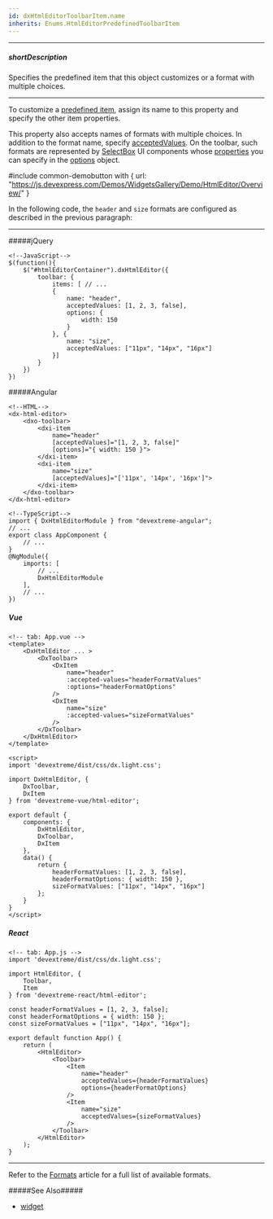 ```yaml
---
id: dxHtmlEditorToolbarItem.name
inherits: Enums.HtmlEditorPredefinedToolbarItem
---
```

---
##### shortDescription
Specifies the predefined item that this object customizes or a format with multiple choices.

---
To customize a [predefined item](/concepts/05%20UI%20Components/HtmlEditor/20%20Toolbar/00%20Predefined%20Items '/Documentation/Guide/UI_Components/HtmlEditor/Toolbar/Predefined_Items/'), assign its name to this property and specify the other item properties.

This property also accepts names of formats with multiple choices. In addition to the format name, specify [acceptedValues](/api-reference/_hidden/dxHtmlEditorToolbarItem/acceptedValues.md '/Documentation/ApiReference/UI_Components/dxHtmlEditor/Configuration/toolbar/items/#acceptedValues'). On the toolbar, such formats are represented by [SelectBox](/api-reference/10%20UI%20Components/dxSelectBox '/Documentation/ApiReference/UI_Components/dxSelectBox/') UI components whose [properties](/api-reference/10%20UI%20Components/dxSelectBox/1%20Configuration '/Documentation/ApiReference/UI_Components/dxSelectBox/Configuration/') you can specify in the [options](/api-reference/_hidden/dxHtmlEditorToolbarItem/options.md '/Documentation/ApiReference/UI_Components/dxHtmlEditor/Configuration/toolbar/items/#options') object.

#include common-demobutton with {
    url: "https://js.devexpress.com/Demos/WidgetsGallery/Demo/HtmlEditor/Overview/"
}

In the following code, the `header` and `size` formats are configured as described in the previous paragraph:


---
#####jQuery

    <!--JavaScript-->
    $(function(){
        $("#htmlEditorContainer").dxHtmlEditor({
            toolbar: {
                items: [ // ...
                {
                    name: "header",
                    acceptedValues: [1, 2, 3, false],
                    options: {
                        width: 150
                    }
                }, {
                    name: "size",
                    acceptedValues: ["11px", "14px", "16px"]
                }]
            }
        })
    })

#####Angular

    <!--HTML-->
    <dx-html-editor>
        <dxo-toolbar>
            <dxi-item
                name="header"
                [acceptedValues]="[1, 2, 3, false]"
                [options]="{ width: 150 }">
            </dxi-item>
            <dxi-item
                name="size"
                [acceptedValues]="['11px', '14px', '16px']">
            </dxi-item>
        </dxo-toolbar>
    </dx-html-editor>   

    <!--TypeScript-->
    import { DxHtmlEditorModule } from "devextreme-angular";
    // ...
    export class AppComponent {
        // ...
    }
    @NgModule({
        imports: [
            // ...
            DxHtmlEditorModule
        ],
        // ...
    })

##### Vue

    <!-- tab: App.vue -->
    <template>
        <DxHtmlEditor ... >
            <DxToolbar>
                <DxItem
                    name="header"
                    :accepted-values="headerFormatValues" 
                    :options="headerFormatOptions"
                />
                <DxItem
                    name="size"
                    :accepted-values="sizeFormatValues"
                />
            </DxToolbar>
        </DxHtmlEditor>
    </template>

    <script>
    import 'devextreme/dist/css/dx.light.css';

    import DxHtmlEditor, {
        DxToolbar,
        DxItem
    } from 'devextreme-vue/html-editor';

    export default {
        components: {
            DxHtmlEditor,
            DxToolbar,
            DxItem
        },
        data() {
            return {
                headerFormatValues: [1, 2, 3, false],
                headerFormatOptions: { width: 150 },
                sizeFormatValues: ["11px", "14px", "16px"]
            };
        }
    }
    </script>

##### React

    <!-- tab: App.js -->
    import 'devextreme/dist/css/dx.light.css';

    import HtmlEditor, {
        Toolbar,
        Item
    } from 'devextreme-react/html-editor';

    const headerFormatValues = [1, 2, 3, false];
    const headerFormatOptions = { width: 150 };
    const sizeFormatValues = ["11px", "14px", "16px"];

    export default function App() {
        return (
            <HtmlEditor>
                <Toolbar>
                    <Item
                        name="header"
                        acceptedValues={headerFormatValues} 
                        options={headerFormatOptions}
                    />
                    <Item
                        name="size"
                        acceptedValues={sizeFormatValues}
                    />
                </Toolbar>
            </HtmlEditor>
        );
    }

---

Refer to the [Formats](/concepts/05%20UI%20Components/HtmlEditor/10%20Formats '/Documentation/Guide/UI_Components/HtmlEditor/Formats/') article for a full list of available formats.

#####See Also#####
- [widget](/api-reference/_hidden/dxHtmlEditorToolbarItem/widget.md '/Documentation/ApiReference/UI_Components/dxHtmlEditor/Configuration/toolbar/items/#widget')